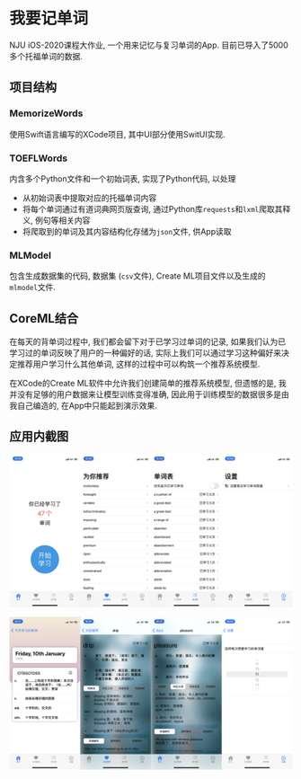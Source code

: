 # 我要记单词

NJU iOS-2020课程大作业, 一个用来记忆与复习单词的App. 目前已导入了5000多个托福单词的数据.

## 项目结构

### MemorizeWords

使用Swift语言编写的XCode项目, 其中UI部分使用SwitUI实现. 

### TOEFLWords

内含多个Python文件和一个初始词表, 实现了Python代码, 以处理

- 从初始词表中提取对应的托福单词内容
- 将每个单词通过有道词典网页版查询, 通过Python库`requests`和`lxml`爬取其释义, 例句等相关内容
- 将爬取到的单词及其内容结构化存储为`json`文件, 供App读取

### MLModel

包含生成数据集的代码, 数据集 (`csv`文件), Create ML项目文件以及生成的`mlmodel`文件.

## CoreML结合

在每天的背单词过程中, 我们都会留下对于已学习过单词的记录, 如果我们认为已学习过的单词反映了用户的一种偏好的话, 实际上我们可以通过学习这种偏好来决定推荐用户学习什么其他单词, 这样的过程中可以构筑一个推荐系统模型. 

在XCode的Create ML软件中允许我们创建简单的推荐系统模型, 但遗憾的是, 我并没有足够的用户数据来让模型训练变得准确, 因此用于训练模型的数据很多是由我自己编造的, 在App中只能起到演示效果.

## 应用内截图

![IMG_721](assets/IMG_721.JPEG)

![IMG_726](assets/IMG_726.JPEG)